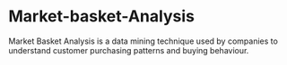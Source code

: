 # Market-basket-Analysis
Market Basket Analysis is a data mining technique used by companies to understand customer purchasing patterns and buying behaviour. 
